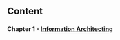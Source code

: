 Content
-------

#### Chapter 1 - [Information Architecting][Chapter 1]


[Chapter 1]:           https://github.com/maxxiimo/coding-design/blob/master/chp1-information-architecting.md#information-architecting
